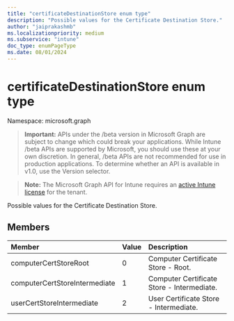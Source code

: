 ```yaml
---
title: "certificateDestinationStore enum type"
description: "Possible values for the Certificate Destination Store."
author: "jaiprakashmb"
ms.localizationpriority: medium
ms.subservice: "intune"
doc_type: enumPageType
ms.date: 08/01/2024
---
```


# certificateDestinationStore enum type

Namespace: microsoft.graph
> **Important:** APIs under the /beta version in Microsoft Graph are subject to change which could break your applications. While Intune /beta APIs are supported by Microsoft, you should use these at your own discretion. In general, /beta APIs are not recommended for use in production applications. To determine whether an API is available in v1.0, use the Version selector.

> **Note:** The Microsoft Graph API for Intune requires an [active Intune license](https://go.microsoft.com/fwlink/?linkid=839381) for the tenant.


Possible values for the Certificate Destination Store.

## Members
|Member|Value|Description|
|:---|:---|:---|
|computerCertStoreRoot|0|Computer Certificate Store - Root.|
|computerCertStoreIntermediate|1|Computer Certificate Store - Intermediate.|
|userCertStoreIntermediate|2|User Certificate Store - Intermediate.|
